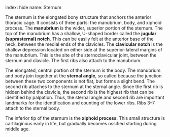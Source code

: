 index: hide
name: Sternum

The sternum is the elongated bony structure that anchors the anterior thoracic cage. It consists of three parts: the manubrium, body, and xiphoid process. The  **manubrium** is the wider, superior portion of the sternum. The top of the manubrium has a shallow, U-shaped border called the  **jugular (suprasternal) notch**. This can be easily felt at the anterior base of the neck, between the medial ends of the clavicles. The  **clavicular notch** is the shallow depression located on either side at the superior-lateral margins of the manubrium. This is the site of the sternoclavicular joint, between the sternum and clavicle. The first ribs also attach to the manubrium.

The elongated, central portion of the sternum is the body. The manubrium and body join together at the  **sternal angle**, so called because the junction between these two components is not flat, but forms a slight bend. The second rib attaches to the sternum at the sternal angle. Since the first rib is hidden behind the clavicle, the second rib is the highest rib that can be identified by palpation. Thus, the sternal angle and second rib are important landmarks for the identification and counting of the lower ribs. Ribs 3–7 attach to the sternal body.

The inferior tip of the sternum is the  **xiphoid process**. This small structure is cartilaginous early in life, but gradually becomes ossified starting during middle age.
